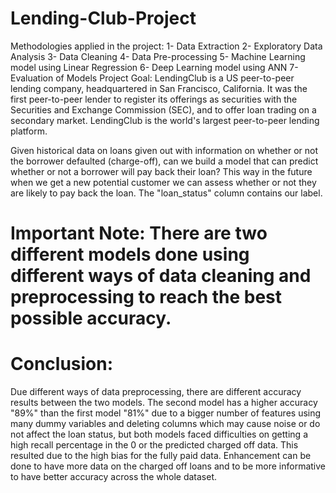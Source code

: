 # Lending-Club-Project
Methodologies applied in the project:
1- Data Extraction
2- Exploratory Data Analysis
3- Data Cleaning
4- Data Pre-processing
5- Machine Learning model using Linear Regression
6- Deep Learning model using ANN
7- Evaluation of Models
Project Goal:
LendingClub is a US peer-to-peer lending company, headquartered in San Francisco, California. It was the first peer-to-peer lender to register its offerings as securities with the Securities and Exchange Commission (SEC), and to offer loan trading on a secondary market. LendingClub is the world's largest peer-to-peer lending platform.

Given historical data on loans given out with information on whether or not the borrower defaulted (charge-off), can we build a model that can predict whether or not a borrower will pay back their loan? This way in the future when we get a new potential customer we can assess whether or not they are likely to pay back the loan. The "loan_status" column contains our label.

# Important Note: There are two different models done using different ways of data cleaning and preprocessing to reach the best possible accuracy.

# Conclusion:
Due different ways of data preprocessing, there are different accuracy results between the two models. The second model has a higher accuracy "89%" than the first model "81%" due to a bigger number of features using many dummy variables and deleting columns which may cause noise or do not affect the loan status, but both models faced difficulties on getting a high recall percentage in the 0 or the predicted charged off data. This resulted due to the high bias for the fully paid data. Enhancement can be done to have more data on the charged off loans and to be more informative to have better accuracy across the whole dataset.
